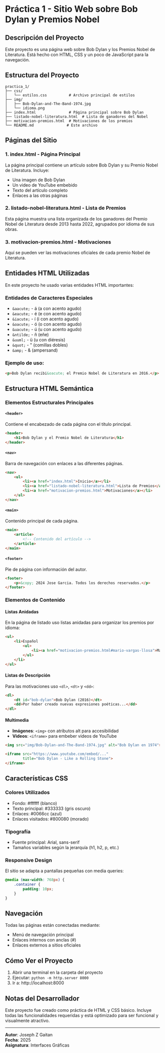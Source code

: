 # Práctica 1 - Sitio Web sobre Bob Dylan y Premios Nobel

## Descripción del Proyecto

Este proyecto es una página web sobre Bob Dylan y los Premios Nobel de Literatura. Está hecho con HTML, CSS y un poco de JavaScript para la navegación.

## Estructura del Proyecto

```
practica_1/
├── css/
│   └── estilos.css          # Archivo principal de estilos
├── img/
│   ├── Bob-Dylan-and-The-Band-1974.jpg
│   └── idioma.png
├── index.html               # Página principal sobre Bob Dylan
├── listado-nobel-literatura.html  # Lista de ganadores del Nobel
├── motivacion-premios.html  # Motivaciones de los premios
└── README.md               # Este archivo
```

## Páginas del Sitio

### 1. index.html - Página Principal
La página principal contiene un artículo sobre Bob Dylan y su Premio Nobel de Literatura. Incluye:
- Una imagen de Bob Dylan
- Un video de YouTube embebido
- Texto del artículo completo
- Enlaces a las otras páginas

### 2. listado-nobel-literatura.html - Lista de Premios
Esta página muestra una lista organizada de los ganadores del Premio Nobel de Literatura desde 2013 hasta 2022, agrupados por idioma de sus obras.

### 3. motivacion-premios.html - Motivaciones
Aquí se pueden ver las motivaciones oficiales de cada premio Nobel de Literatura.

## Entidades HTML Utilizadas

En este proyecto he usado varias entidades HTML importantes:

### Entidades de Caracteres Especiales
- `&aacute;` - á (a con acento agudo)
- `&eacute;` - é (e con acento agudo) 
- `&iacute;` - í (i con acento agudo)
- `&oacute;` - ó (o con acento agudo)
- `&uacute;` - ú (u con acento agudo)
- `&ntilde;` - ñ (eñe)
- `&uuml;` - ü (u con diéresis)
- `&quot;` - " (comillas dobles)
- `&amp;` - & (ampersand)

### Ejemplo de uso:
```html
<p>Bob Dylan recibi&oacute; el Premio Nobel de Literatura en 2016.</p>
```

## Estructura HTML Semántica

### Elementos Estructurales Principales

#### `<header>`
Contiene el encabezado de cada página con el título principal.

```html
<header>
    <h1>Bob Dylan y el Premio Nobel de Literatura</h1>
</header>
```

#### `<nav>`
Barra de navegación con enlaces a las diferentes páginas.

```html
<nav>
    <ul>
        <li><a href="index.html">Inicio</a></li>
        <li><a href="listado-nobel-literatura.html">Lista de Premios</a></li>
        <li><a href="motivacion-premios.html">Motivaciones</a></li>
    </ul>
</nav>
```

#### `<main>`
Contenido principal de cada página.

```html
<main>
    <article>
        <!-- Contenido del artículo -->
    </article>
</main>
```

#### `<footer>`
Pie de página con información del autor.

```html
<footer>
    <p>&copy; 2024 Jose Garcia. Todos los derechos reservados.</p>
</footer>
```

### Elementos de Contenido

#### Listas Anidadas
En la página de listado uso listas anidadas para organizar los premios por idioma:

```html
<ul>
    <li>Español
        <ul>
            <li><a href="motivacion-premios.html#mario-vargas-llosa">Mario Vargas Llosa (2010)</a></li>
        </ul>
    </li>
</ul>
```

#### Listas de Descripción
Para las motivaciones uso `<dl>`, `<dt>` y `<dd>`:

```html
<dl>
    <dt id="bob-dylan">Bob Dylan (2016)</dt>
    <dd>Por haber creado nuevas expresiones poéticas...</dd>
</dl>
```

#### Multimedia
- **Imágenes**: `<img>` con atributos alt para accesibilidad
- **Videos**: `<iframe>` para embeber videos de YouTube

```html
<img src="img/Bob-Dylan-and-The-Band-1974.jpg" alt="Bob Dylan en 1974">

<iframe src="https://www.youtube.com/embed/..." 
        title="Bob Dylan - Like a Rolling Stone">
</iframe>
```

## Características CSS

### Colores Utilizados
- Fondo: #ffffff (blanco)
- Texto principal: #333333 (gris oscuro)
- Enlaces: #0066cc (azul)
- Enlaces visitados: #800080 (morado)

### Tipografía
- Fuente principal: Arial, sans-serif
- Tamaños variables según la jerarquía (h1, h2, p, etc.)

### Responsive Design
El sitio se adapta a pantallas pequeñas con media queries:

```css
@media (max-width: 768px) {
    .container {
        padding: 10px;
    }
}
```

## Navegación

Todas las páginas están conectadas mediante:
- Menú de navegación principal
- Enlaces internos con anclas (#)
- Enlaces externos a sitios oficiales

## Cómo Ver el Proyecto

1. Abrir una terminal en la carpeta del proyecto
2. Ejecutar: `python -m http.server 8000`
3. Ir a: http://localhost:8000

## Notas del Desarrollador

Este proyecto fue creado como práctica de HTML y CSS básico. Incluye todas las funcionalidades requeridas y está optimizado para ser funcional y visualmente atractivo.

---

**Autor**: Joseph Z Gaitan  
**Fecha**: 2025  
**Asignatura**: Interfaces Gráficas